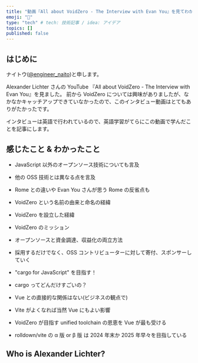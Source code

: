 ```yaml
---
title: "動画『All about VoidZero - The Interview with Evan You』を見てわかったこと思ったこと"
emoji: "📘"
type: "tech" # tech: 技術記事 / idea: アイデア
topics: []
published: false
---
```


## はじめに

ナイトウ([@engineer_naito](https://twitter.com/engineer_naito))と申します。

Alexander Lichter さんの YouTube 『All about VoidZero - The Interview with Evan You』を見ました。
前から VoidZero については興味がありましたが、なかなかキャッチアップできていなかったので、このインタビュー動画はとてもありがたかったです。

インタビューは英語で行われているので、英語学習がてらにこの動画で学んだことを記事にします。

## 感じたこと & わかったこと

- JavaScript 以外のオープンソース技術についても言及
- 他の OSS 技術とは異なる点を言及
- Rome との違いや Evan You さんが思う Rome の反省点も

- VoidZero という名前の由来と命名の経緯
- VoidZero を設立した経緯
- VoidZero のミッション
- オープンソースと資金調達、収益化の両立方法
- 採用するだけでなく、OSS コントリビューターに対して寄付、スポンサーしていく

- "cargo for JavaScript" を目指す！
- cargo ってどんだけすごいの？

- Vue との直接的な関係はない(ビジネスの観点で)
- Vite がよくなれば当然 Vue にもよい影響
- VoidZero が目指す unified toolchain の恩恵を Vue が最も受ける

- rolldown/vite の α 版 or β 版 は 2024 年末か 2025 年早々を目指している

## Who is Alexander Lichter?
